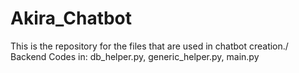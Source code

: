# Akira_Chatbot
This is the repository for the files that are used in chatbot creation./
Backend Codes in:
db_helper.py, generic_helper.py, main.py
